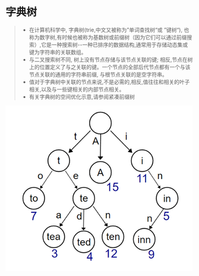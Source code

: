 # 字典树

> - 在计算机科学中, 字典树(trie,中文又被称为”单词查找树“或 ”键树“), 也称为数字树,有时候也被称为基数树或前缀树（因为它们可以通过前缀搜索）,它是一种搜索树--一种已排序的数据结构,通常用于存储动态集或键为字符串的关联数组。
> - 与二叉搜索树不同, 树上没有节点存储与该节点关联的键; 相反,节点在树上的位置定义了与之关联的键。一个节点的全部后代节点都有一个与该节点关联的通用的字符串前缀, 与根节点关联的是空字符串。
> - 值对于字典树中关联的节点来说,不是必需的,相反,值往往和相关的叶子相关,以及与一些键相关的内部节点相关。
> - 有关字典树的空间优化示意,请参阅紧凑前缀树

![](./.assets/字典树-2022-04-04-16-05-26.png)

